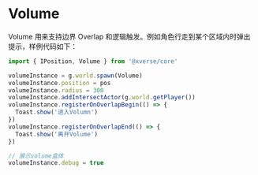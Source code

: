 # Volume

Volume 用来支持边界 Overlap 和逻辑触发。例如角色行走到某个区域内时弹出提示，样例代码如下：

```typescript
import { IPosition, Volume } from '@xverse/core'

volumeInstance = g.world.spawn(Volume)
volumeInstance.position = pos
volumeInstance.radius = 300
volumeInstance.addIntersectActor(g.world.getPlayer())
volumeInstance.registerOnOverlapBegin(() => {
  Toast.show('进入Volumn')
})
volumeInstance.registerOnOverlapEnd(() => {
  Toast.show('离开Volume')
})

// 展示volume盒体
volumeInstance.debug = true
```
